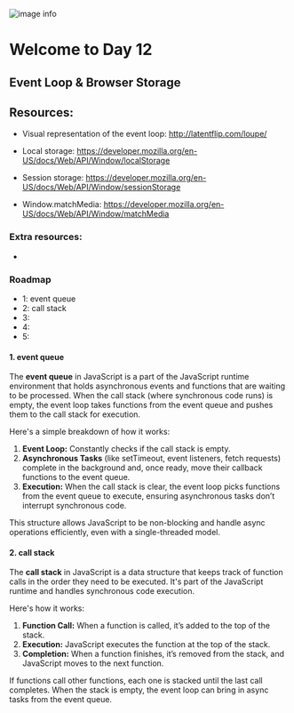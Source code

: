 ![image info](./welcome-day-12.png)

# Welcome to Day 12

## **Event Loop & Browser Storage**

## Resources:

- Visual representation of the event loop: http://latentflip.com/loupe/

- Local storage: https://developer.mozilla.org/en-US/docs/Web/API/Window/localStorage

- Session storage: https://developer.mozilla.org/en-US/docs/Web/API/Window/sessionStorage

- Window.matchMedia: https://developer.mozilla.org/en-US/docs/Web/API/Window/matchMedia

### Extra resources:

- 

### Roadmap

- 1: event queue
- 2: call stack
- 3:
- 4:
- 5:

#### 1. event queue

The **event queue** in JavaScript is a part of the JavaScript runtime environment that holds asynchronous events and functions that are waiting to be processed. When the call stack (where synchronous code runs) is empty, the event loop takes functions from the event queue and pushes them to the call stack for execution.

Here's a simple breakdown of how it works:

1. **Event Loop:** Constantly checks if the call stack is empty.
2. **Asynchronous Tasks** (like setTimeout, event listeners, fetch requests) complete in the background and, once ready, move their callback functions to the event queue.
3. **Execution:** When the call stack is clear, the event loop picks functions from the event queue to execute, ensuring asynchronous tasks don’t interrupt synchronous code.

This structure allows JavaScript to be non-blocking and handle async operations efficiently, even with a single-threaded model.

#### 2. call stack

The **call stack** in JavaScript is a data structure that keeps track of function calls in the order they need to be executed. It's part of the JavaScript runtime and handles synchronous code execution.

Here's how it works:

1. **Function Call:** When a function is called, it’s added to the top of the stack.
2. **Execution:** JavaScript executes the function at the top of the stack.
3. **Completion:** When a function finishes, it’s removed from the stack, and JavaScript moves to the next function.

If functions call other functions, each one is stacked until the last call completes. When the stack is empty, the event loop can bring in async tasks from the event queue.
